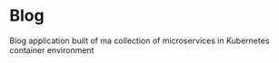 # Blog
Blog application built of ma collection of microservices in Kubernetes container environment
